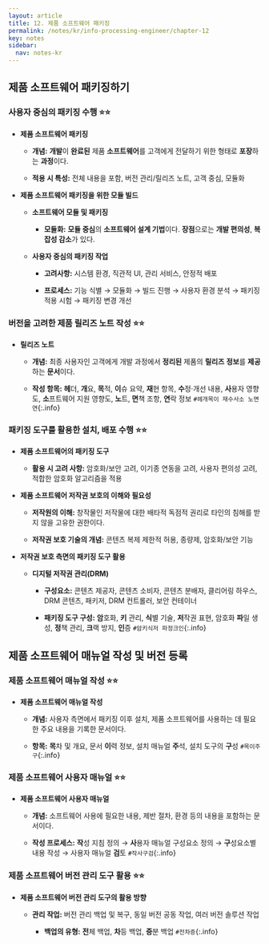 ```yaml
---
layout: article
title: 12. 제품 소프트웨어 패키징
permalink: /notes/kr/info-processing-engineer/chapter-12
key: notes
sidebar:
  nav: notes-kr
---
```


## 제품 소프트웨어 패키징하기
### 사용자 중심의 패키징 수행 :star::star:

* **제품 소프트웨어 패키징**

    - **개념:** **개발**이 **완료된** 제품 **소프트웨어**를 고객에게 전달하기 위한 형태로 **포장**하는 **과정**이다.

    - **적용 시 특성:** 전체 내용을 포함, 버전 관리/릴리즈 노트, 고객 중심, 모듈화

* **제품 소프트웨어 패키징을 위한 모듈 빌드**

    - **소프트웨어 모듈 및 패키징**

        + **모듈화:** **모듈 중심**의 **소프트웨어 설계 기법**이다. **장점**으로는 **개발 편의성**, **복잡성 감소**가 있다.

    - **사용자 중심의 패키징 작업**

        + **고려사항:** 시스템 환경, 직관적 UI, 관리 서비스, 안정적 배포

        + **프로세스:** 기능 식별 → 모듈화 → 빌드 진행 → 사용자 환경 분석 → 패키징 적용 시험 → 패키징 변경 개선

### 버전을 고려한 제품 릴리즈 노트 작성 :star::star:

* **릴리즈 노트**

    - **개념:** 최종 사용자인 고객에게 개발 과정에서 **정리된** 제품의 **릴리즈** **정보**를 **제공**하는 **문서**이다.

    - **작성 항목:** **헤**더, **개**요, **목**적, **이**슈 요약, **재**현 항목, **수**정·개선 내용, **사**용자 영향도, **소**프트웨어 지원 영향도, **노**트, **면**책 조항, **연**락 정보 `#헤개목이 재수사소 노면연`{:.info}

### 패키징 도구를 활용한 설치, 배포 수행 :star::star:

* **제품 소프트웨어의 패키징 도구**

    - **활용 시 고려 사항:** 암호화/보안 고려, 이기종 연동을 고려, 사용자 편의성 고려, 적합한 암호화 알고리즘을 적용

* **제품 소프트웨어 저작권 보호의 이해와 필요성**

    - **저작원의 이해:** 창작물인 저작물에 대한 배타적 독점적 권리로 타인의 침해를 받지 않을 고유한 권한이다.

    - **저작권 보호 기술의 개념:** 콘텐츠 복제 제한적 허용, 종량제, 암호화/보안 기능

* **저작권 보호 측면의 패키징 도구 활용**

    - **디지털 저작권 관리(DRM)**

        + **구성요소:** 콘텐츠 제공자, 콘텐츠 소비자, 콘텐츠 분배자, 클리어링 하우스, DRM 콘텐츠, 패키저, DRM 컨트롤러, 보안 컨테이너

        + **패키징 도구 구성:** **암**호화, **키** 관리, **식**별 기술, **저**작권 표현, 암호화 **파**일 생성, **정**책 관리, **크**랙 방지, **인**증 `#암키식저 파정크인`{:.info}

## 제품 소프트웨어 매뉴얼 작성 및 버전 등록
### 제품 소프트웨어 매뉴얼 작성 :star::star:

* **제품 소프트웨어 매뉴얼 작성**

    - **개념:** 사용자 측면에서 패키징 이후 설치, 제품 소프트웨어를 사용하는 데 필요한 주요 내용을 기록한 문서이다.

    - **항목:** **목**차 및 개요, 문서 **이**력 정보, 설치 매뉴얼 **주**석, 설치 도구의 **구**성 `#목이주구`{:.info}

### 제품 소프트웨어 사용자 매뉴얼 :star::star:

* **제품 소프트웨어 사용자 매뉴얼**

    - **개념:** 소프트웨어 사용에 필요한 내용, 제반 절차, 환경 등의 내용을 포함하는 문서이다.

    - **작성 프로세스:** **작**성 지침 정의 → **사**용자 매뉴얼 구성요소 정의 → **구**성요소별 내용 작성 → 사용자 매뉴얼 **검**토 `#작사구검`{:.info}

### 제품 소프트웨어 버전 관리 도구 활용 :star::star:

* **제품 소프트웨어 버전 관리 도구의 활용 방향**

    - **관리 작업:** 버전 관리 백업 및 복구, 동일 버전 공동 작업, 여러 버전 솔루션 작업

        + **백업의 유형:** **전**체 백업, **차**등 백업, **증**분 백업 `#전차증`{:.info}